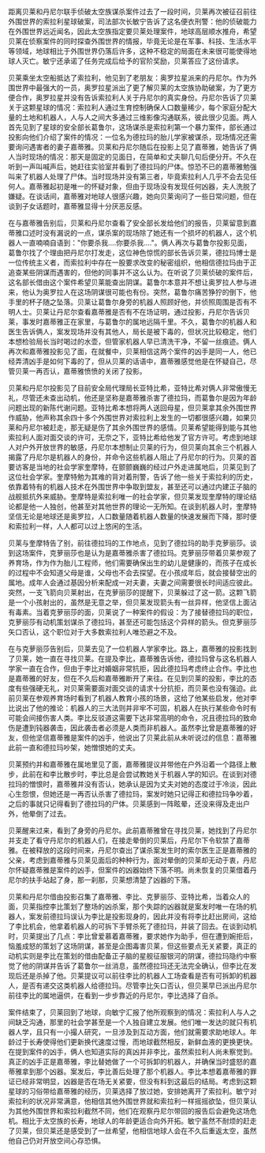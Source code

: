 距离贝莱和丹尼尔联手侦破太空族谋杀案件过去了一段时间，贝莱再次被征召前往外围世界的索拉利星球破案，司法部次长敏宁告诉了这名便衣刑警：他的侦破能力在外围世界远近闻名，因此太空族指定要贝莱处理案件，地球高层顺水推舟，希望贝莱在侦察案件的同时探查外围世界的情报，毕竟无论是在军事、科技、生活水平等领域，地球相比于外围世界仍落后许多，这种不稳定的局面在未来很可能使得地球人灭亡。敏宁还承诺了任务完成后给予的官阶奖励，贝莱答应了这份请求。

​	贝莱乘坐太空船抵达了索拉利，他见到了老朋友：奥罗拉星派来的丹尼尔。作为外围世界中最强大的一员，奥罗拉星派出了更了解贝莱的太空族协助破案，为了更方便合作，奥罗拉星并没有告诉索拉利人关于丹尼尔的真实身份。丹尼尔告诉了贝莱关于这颗星球的情况：索拉利人通过生育控制确保人口数量稀少，每个家庭分配大量的土地和机器人，人与人之间大多通过三维影像沟通联系，彼此很少见面。两人首先见到了星球的安全部长葛鲁尔，这场谋杀是索拉利第一个暴力案件，部长通过投影向他们介绍了案件的情况：一位名为德拉玛的胎儿学家被谋杀，现场情况还需要询问遇害者的妻子嘉蒂雅。贝莱和丹尼尔随后在投影上见了嘉蒂雅，她告诉了俩人当时现场的情况：那天是固定的见面日，在简单和丈夫聊几句后便分开。不久在听到一声叫喊声后，她赶往实验室并看到了德拉玛的尸体。惊恐不已的嘉蒂雅勉强叫来了机器人处理了尸体。当时现场并没有第三者，毕竟索拉利人几乎不会去见任何人。嘉蒂雅起初是唯一的怀疑对象，但由于现场没有发现任何凶器，夫人洗脱了嫌疑。在谈话间，嘉蒂雅对地球人很感兴趣，她向贝莱询问了一些日常问题，但在谈到子女话题时，嘉蒂雅显得十分厌恶反感。

​		在与嘉蒂雅告别后，贝莱和丹尼尔查看了安全部长发给他们的报告，贝莱留意到嘉蒂雅口述时没有漏说的一点，谋杀案的现场除了她还有一个损坏的机器人，这个机器人一直喃喃自语到："你要杀我....你要杀我...."。俩人再次与葛鲁尔投影见面，葛鲁尔找了个理由把丹尼尔打发走，这位神色惊慌的部长告诉贝莱，德拉玛博士是一位传统主义者，而索拉利中存在一股要求改变的秘密组织，他相信德拉玛由于正追查某些阴谋而遇害的，但他的同事并不这么认为。在听说了贝莱侦破的案件后，这名部长借由这个案件希望贝莱能查出阴谋。葛鲁尔本意并不想让奥罗拉人参与进来，他认为奥罗拉人在这场阴谋很可能也有份。突然，葛鲁尔痛苦狰狞的倒下，他手里的杯子随之坠落。贝莱让葛鲁尔身旁的机器人照顾好他，并侦照周围是否有不明人士。贝莱让丹尼尔查看嘉蒂雅是否有不在场证明，通过投影，丹尼尔告诉贝莱，事发时嘉蒂雅正在家里，与葛鲁尔的属地远隔千里。不久，葛鲁尔的机器人和医生告诉俩人，案发现场并没有其他人，局长是被下毒的，但状况比较稳定，他们本想检验局长当时喝过的水壶，但管家机器人早已清洗干净，不留一丝痕迹。俩人再次和嘉蒂雅投影见了面，在就餐中，贝莱相信这两个案件的凶手是同一人，他已经弄清凶手是如何下毒的了，但从贝莱的话语中，嘉蒂雅感觉他是在怀疑自己，尽管贝莱一再否认，嘉蒂雅愤愤的关闭了投影。

​		贝莱和丹尼尔投影见了目前安全局代理局长亚特比希，亚特比希对俩人非常傲慢无礼，尽管还未查出动机，他还是坚称是嘉蒂雅杀害了德拉玛，而葛鲁尔是因为年龄问题出现的新陈代谢问题。亚特比希本想将两人送回母星，但贝莱拿其余外围世界作威胁，他声称其余四十多个外围世界对索拉利上发生的一切都很感兴趣，如果贝莱和丹尼尔被赶走，那无疑是伤了其余外围世界的感情。贝莱希望能得到能与其他索拉利人面对面交谈的许可，无奈之下，亚特比希给他发了官方许可。考虑到地球人对户外开放世界的敏感，丹尼尔本想制止贝莱的行为，但贝莱向其余三个机器人揭露了丹尼尔是机器人的身份，并命令这些机器人阻止了丹尼尔的行为。贝莱的首要访客是当地的社会学家奎摩特，在颤颤巍巍的经过户外走进属地后，贝莱见到了这位社会学家。奎摩特勉为其难的背对着刑警，告诉了他一些关于索拉利的历史，依靠着特有的机器人技术在外围世界中争取到盟友，甚至还可以通过内建正子脑的战舰抵抗外来威胁。奎摩特是索拉利唯一的社会学家，但贝莱发现奎摩特的理论结论都是他一人独创，他甚至对其他世界的理论一无所知。在谈到机器人时，奎摩特坚信无论是地球还是奥罗拉，人口数量随着机器人数量的快速发展而下降，那时便和索拉利一样，人人都可以过上悠闲的生活。

​		贝莱与奎摩特告了别，前往德拉玛的工作地点，见到了德拉玛的助手克萝丽莎。谈到这场案件，克萝丽莎也是认为是嘉蒂雅杀害了德拉玛。克萝丽莎带着贝莱参观了养育场，作为作为胎儿工程师，他们需要确保出生的幼儿是健康的，而孩子在成长的过程中不会知道父母是谁，父母也不会去探望。在小孩成年后，就会接替空出的属地。成年人会通过基因分析来配成一对夫妻，夫妻之间需要很长时间适应彼此。突然，一支飞箭向贝莱射出，在克萝丽莎的提醒下，贝莱躲过了这一箭。这颗飞箭是一个小孩射出的，虽然是无意之举，但贝莱发现箭头有一丝异样，他坚信上面沾有毒素。当着克萝丽莎的面，贝莱说了一种案件的假设：为了接替德拉玛的职位，克萝丽莎有动机策划谋杀了德拉玛，甚至还可能包括这个异样的箭头。但克萝丽莎矢口否认，这个职位对于大多数索拉利人唯恐避之不及。

​		在与克萝丽莎告别后，贝莱去见了一位机器人学家李比。路上，嘉蒂雅的投影找到了贝莱，她一直在寻找贝莱。在提及李比，嘉蒂雅告诉他，德拉玛曾与这名机器人学家一直在合作，但由于李比对婚姻非常抗拒，因此德拉玛考虑终止合作。李比也是嘉蒂雅的好友，但在不久后和嘉蒂雅断开了来往。在见到贝莱的投影，李比的态度有些强硬无礼，对贝莱需要面对面交谈的请求十分抗拒，而贝莱也没有强迫。此前贝莱在参观养育场时看到了机器人教育小孩的场景，这给了他某些启发，他对李比说出了他的推论：机器人的三大法则并非牢不可固，机器人在执行某些命令时有可能会间接伤害人类。李比反驳道这需要下达非常高明的命令，况且德拉玛的致命伤是遭到钝器袭击，因此袭击者必须是人类而非机器人。虽然李比曾是嘉蒂雅的好友，但他坚信嘉蒂雅是案件的凶手，他说出了贝莱此前从未听说过的信息：嘉蒂雅此前一直和德拉玛吵架，她憎恨她的丈夫。

​		贝莱预约并和嘉蒂雅在属地里见了面，嘉蒂雅提议并带他在户外沿着一个路径上散步，此前在和李比散步时，李比总是会尝试教她关于机器人学的知识。在谈到对德拉玛的憎恨时，嘉蒂雅并没有否认，她承认是因为丈夫对她的态度过于冷淡，因此心生怨恨，但她还是一再否认杀害了德拉玛，案发时她只记得正和德拉玛争吵着，之后的事就只记得看到了德拉玛的尸体。贝莱感到一阵眩晕，还没来得及走出户外，他晕倒了过去。

​		贝莱醒来过来，看到了身旁的丹尼尔。此前嘉蒂雅曾在寻找贝莱，她找到了丹尼尔并支走了看守丹尼尔的机器人们，在接走晕倒的贝莱后，丹尼尔下令软禁了嘉蒂雅。在被释放的这段时间来，丹尼尔查出了谋杀案发生时的索尔医生正是嘉蒂雅的父亲，考虑到嘉蒂雅与贝莱见面后的种种行为，面对晕倒的贝莱却无动于衷，丹尼尔怀疑嘉蒂雅是案件的凶手，但案件的凶器始终下落不明。尚未恢复的贝莱借着丹尼尔的扶手站起了身，那一刹那，贝莱想清楚了凶器的下落。

​		贝莱和丹尼尔借由投影召集了嘉蒂雅、李比、克萝丽莎、亚特比希，当着众人的面，贝莱指控李比策划了整场的凶杀案，那个失踪的凶器就是案发时唯一在场的机器人，案发前德拉玛误认为李比是投影现身的，因此并没有将李比赶出房间，这给了李比机会，他拿着机器人的可拆下手臂杀死了德拉玛，并装了回去。在谈到动机时，贝莱提出了几点：李比曾爱慕着嘉蒂雅，要求她作为助手，但在遭到婉拒后，恼羞成怒的策划了这场阴谋，甚至是企图毒害贝莱，但这些要点无关紧要，真正的动机实则是李比在策划的借由配备正子脑的星舰征服银河的阴谋，德拉玛隐约中察觉了他的阴谋并告诉了葛鲁尔一丝消息，虽然德拉玛还无法完全确认，但李比在发现后还是杀掉了他。贝莱提议可以前往李比的机器人工场查看是否有可拆卸的机器人，是否有递交这类机器人给德拉玛。尽管李比矢口否认，但贝莱早已派出丹尼尔前往李比的属地逼供，在看到一步步靠近的丹尼尔，李比选择了自杀。 

​		案件结束了，贝莱回到了地球，向敏宁汇报了他所观察到的情况：索拉利人与人之间缺乏沟通，那里的社会学甚至是一个人独自建立发展。他们唯一发达的就只有机器人学，且只有一小撮人研究，一旦涉及到互动方面，他们就需要求助地球人。年龄过于长寿使得他们更新换代速度过慢，而地球截然相反，新鲜血液的更换更快。在提到案件的凶手，俩人也知道实际的真凶并非李比，虽然索拉利人尚未察觉到。真正的凶手正是嘉蒂雅，李比替她做了一个可拆卸的机器人，并确保当时盛怒的嘉蒂雅拿到那个凶器。案发后，李比善后处理了那个机器人。李比本想着嘉蒂雅的罪证已经非常明显，凶器是否在场无关紧要，但没有料到这最后的结局。考虑到这颗星球的习俗带给嘉蒂雅的经历，贝莱选择了放过她，安排她离开了索拉利。敏宁对索拉利的状况非常满意，他相信其他外围世界就和索拉利一样摇摇欲坠，但贝莱认为其他外围世界和索拉利截然不同，他们在观察丹尼尔带回的报告后会避免这场危机。相比于太空族的长寿，地球人的年龄更适合向外开拓。敏宁虽然不耐烦的赶走了贝莱，但贝莱还是感受到了一丝希望，他相信地球人会在不久后重返太空，虽然他自己仍对开放空间心存恐惧。